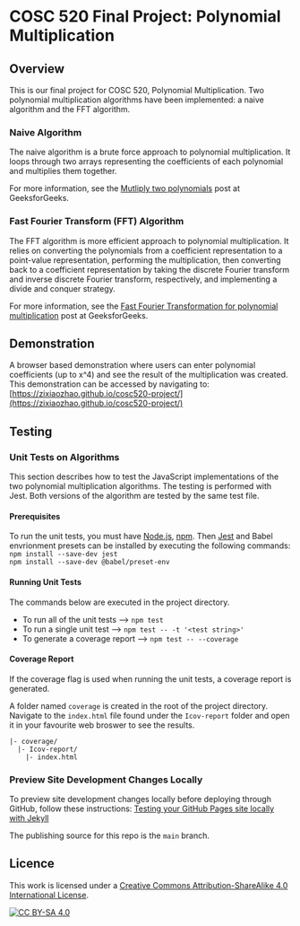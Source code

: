 # COSC 520 Final Project: Polynomial Multiplication

## Overview

This is our final project for COSC 520, Polynomial Multiplication.
Two polynomial multiplication algorithms have been implemented: a naive algorithm and the FFT algorithm.

### Naive Algorithm

The naive algorithm is a brute force approach to polynomial multiplication. It loops through two arrays representing the coefficients of each polynomial and multiplies them together.

For more information, see the [Mutliply two polynomials](https://www.geeksforgeeks.org/multiply-two-polynomials-2/) post at GeeksforGeeks.

### Fast Fourier Transform (FFT) Algorithm

The FFT algorithm is more efficient approach to polynomial multiplication. It relies on converting the polynomials from a coefficient representation to a point-value representation, performing the multiplication, then converting back to a coefficient representation by taking the discrete Fourier transform and inverse discrete Fourier transform, respectively, and implementing a divide and conquer strategy.

For more information, see the [Fast Fourier Transformation for polynomial multiplication](https://www.geeksforgeeks.org/fast-fourier-transformation-poynomial-multiplication/) post at GeeksforGeeks.

## Demonstration

A browser based demonstration where users can enter polynomial coefficients (up to x^4) and see the result of the multiplication was created. This demonstration can be accessed by navigating to: [https://zixiaozhao.github.io/cosc520-project/](https://zixiaozhao.github.io/cosc520-project/)

## Testing

### Unit Tests on Algorithms

This section describes how to test the JavaScript implementations of the two polynomial multiplication algorithms. The testing is performed with Jest. Both versions of the algorithm are tested by the same test file.

#### Prerequisites

To run the unit tests, you must have [Node.js](https://nodejs.org/en/), [npm](https://www.npmjs.com).
Then [Jest](https://jestjs.io) and Babel envrionment presets can be installed by executing the following commands:  
`npm install --save-dev jest`  
`npm install --save-dev @babel/preset-env`

#### Running Unit Tests

The commands below are executed in the project directory.

- To run all of the unit tests --> `npm test`
- To run a single unit test --> `npm test -- -t '<test string>'`
- To generate a coverage report --> `npm test -- --coverage`

#### Coverage Report

If the coverage flag is used when running the unit tests, a coverage report is generated.

A folder named `coverage` is created in the root of the project directory.
Navigate to the `index.html` file found under the `Icov-report` folder and open it in your favourite web broswer to see the results.

```
|- coverage/
  |- Icov-report/
    |- index.html
```

### Preview Site Development Changes Locally

To preview site development changes locally before deploying through GitHub, follow these instructions:
[Testing your GitHub Pages site locally with Jekyll](https://docs.github.com/en/pages/setting-up-a-github-pages-site-with-jekyll/testing-your-github-pages-site-locally-with-jekyll)

The publishing source for this repo is the `main` branch.

## Licence

This work is licensed under a
[Creative Commons Attribution-ShareAlike 4.0 International License][cc-by-sa].

[![CC BY-SA 4.0][cc-by-sa-image]][cc-by-sa]

[cc-by-sa]: http://creativecommons.org/licenses/by-sa/4.0/
[cc-by-sa-image]: https://licensebuttons.net/l/by-sa/4.0/88x31.png
